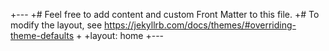 +---
+# Feel free to add content and custom Front Matter to this file.
+# To modify the layout, see https://jekyllrb.com/docs/themes/#overriding-theme-defaults
+
+layout: home
+---
